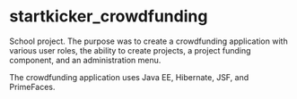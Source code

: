 # startkicker_crowdfunding
School project. The purpose was to create a crowdfunding application with various user roles, the ability to create projects, a project funding component, and an administration menu.

The crowdfunding application uses Java EE, Hibernate, JSF, and PrimeFaces.

